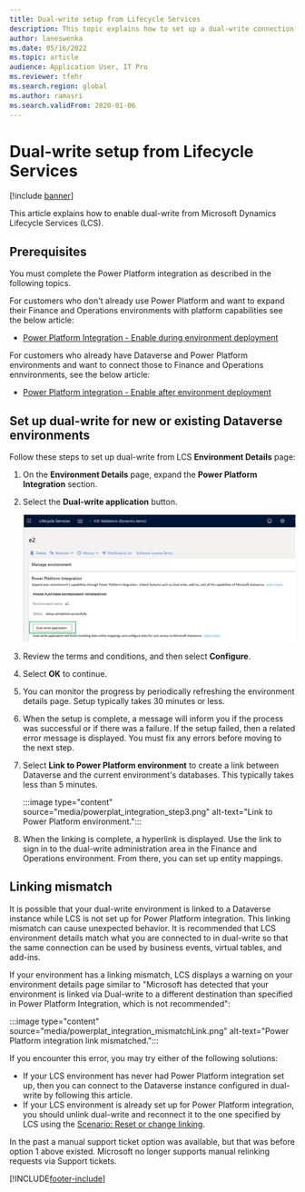 ```yaml
---
title: Dual-write setup from Lifecycle Services
description: This topic explains how to set up a dual-write connection from Microsoft Dynamics Lifecycle Services (LCS).
author: laneswenka
ms.date: 05/16/2022
ms.topic: article
audience: Application User, IT Pro
ms.reviewer: tfehr
ms.search.region: global
ms.author: ramasri
ms.search.validFrom: 2020-01-06
---
```


# Dual-write setup from Lifecycle Services

[!include [banner](../../includes/banner.md)]



This article explains how to enable dual-write from Microsoft Dynamics Lifecycle Services (LCS).

## Prerequisites

You must complete the Power Platform integration as described in the following topics.  

For customers who don't already use Power Platform and want to expand their Finance and Operations environments with platform capabilities see the below article:
+ [Power Platform Integration - Enable during environment deployment](../../power-platform/enable-power-platform-integration.md#enable-during-deploy)

For customers who already have Dataverse and Power Platform environments and want to connect those to Finance and Operations ennvironments, see the below article:
+ [Power Platform integration - Enable after environment deployment](../../power-platform/enable-power-platform-integration.md#enable-after-deploy)

## Set up dual-write for new or existing Dataverse environments

Follow these steps to set up dual-write from LCS **Environment Details** page:

1. On the **Environment Details** page, expand the **Power Platform Integration** section.

2. Select the **Dual-write application** button.

    ![Power Platform Integration.](media/powerplat_integration_step2.png)

3. Review the terms and conditions, and then select **Configure**.

4. Select **OK** to continue.

5. You can monitor the progress by periodically refreshing the environment details page. Setup typically takes 30 minutes or less.  

6. When the setup is complete, a message will inform you if the process was successful or if there was a failure. If the setup failed, then a related error message is displayed. You must fix any errors before moving to the next step.

7. Select **Link to Power Platform environment** to create a link between Dataverse and the current environment's databases. This typically takes less than 5 minutes.

    :::image type="content" source="media/powerplat_integration_step3.png" alt-text="Link to Power Platform environment.":::

8. When the linking is complete, a hyperlink is displayed. Use the link to sign in to the dual-write administration area in the Finance and Operations environment. From there, you can set up entity mappings.

## Linking mismatch

It is possible that your dual-write environment is linked to a Dataverse instance while LCS is not set up for Power Platform integration. This linking mismatch can cause unexpected behavior. It is recommended that LCS environment details match what you are connected to in dual-write so that the same connection can be used by business events, virtual tables, and add-ins.

If your environment has a linking mismatch, LCS displays a warning on your environment details page similar to "Microsoft has detected that your environment is linked via Dual-write to a different destination than specified in Power Platform Integration, which is not recommended":

:::image type="content" source="media/powerplat_integration_mismatchLink.png" alt-text="Power Platform integration link mismatched.":::

If you encounter this error, you may try either of the following solutions:

- If your LCS environment has never had Power Platform integration set up, then you can connect to the Dataverse instance configured in dual-write by following this article.
- If your LCS environment is already set up for Power Platform integration, you should unlink dual-write and reconnect it to the one specified by LCS using the [Scenario: Reset or change linking](relink-environments.md#scenario-reset-or-change-linking).

In the past a manual support ticket option was available, but that was before option 1 above existed.  Microsoft no longer supports manual relinking requests via Support tickets.

[!INCLUDE[footer-include](../../../../includes/footer-banner.md)]
